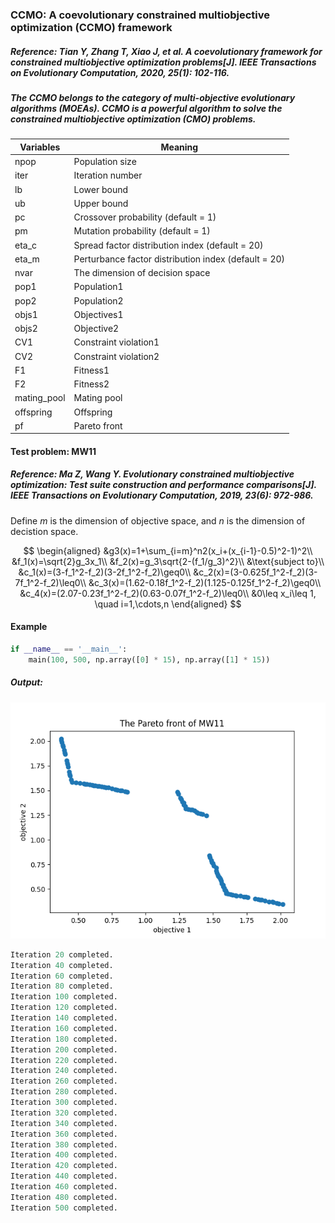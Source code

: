 ### CCMO: A coevolutionary constrained multiobjective optimization (CCMO) framework

##### Reference: Tian Y, Zhang T, Xiao J, et al. A coevolutionary framework for constrained multiobjective optimization problems[J]. IEEE Transactions on Evolutionary Computation, 2020, 25(1): 102-116.

##### The CCMO belongs to the category of multi-objective evolutionary algorithms (MOEAs). CCMO is a powerful algorithm to solve the constrained multiobjective optimization (CMO) problems.

| Variables   | Meaning                                              |
| ----------- | ---------------------------------------------------- |
| npop        | Population size                                      |
| iter        | Iteration number                                     |
| lb          | Lower bound                                          |
| ub          | Upper bound                                          |
| pc          | Crossover probability (default = 1)                  |
| pm          | Mutation probability (default = 1)                   |
| eta_c       | Spread factor distribution index (default = 20)      |
| eta_m       | Perturbance factor distribution index (default = 20) |
| nvar        | The dimension of decision space                      |
| pop1        | Population1                                          |
| pop2        | Population2                                          |
| objs1       | Objectives1                                          |
| objs2       | Objective2                                           |
| CV1         | Constraint violation1                                |
| CV2         | Constraint violation2                                |
| F1          | Fitness1                                             |
| F2          | Fitness2                                             |
| mating_pool | Mating pool                                          |
| offspring   | Offspring                                            |
| pf          | Pareto front                                         |



#### Test problem: MW11

##### Reference: Ma Z, Wang Y. Evolutionary constrained multiobjective optimization: Test suite construction and performance comparisons[J]. IEEE Transactions on Evolutionary Computation, 2019, 23(6): 972-986.

Define $m$ is the dimension of objective space, and $n$ is the dimension of decistion space.



$$
\begin{aligned}
&g3(x)=1+\sum_{i=m}^n2(x_i+(x_{i-1}-0.5)^2-1)^2\\
&f_1(x)=\sqrt{2}g_3x_1\\
&f_2(x)=g_3\sqrt{2-(f_1/g_3)^2}\\
&\text{subject to}\\
&c_1(x)=(3-f_1^2-f_2)(3-2f_1^2-f_2)\geq0\\
&c_2(x)=(3-0.625f_1^2-f_2)(3-7f_1^2-f_2)\leq0\\
&c_3(x)=(1.62-0.18f_1^2-f_2)(1.125-0.125f_1^2-f_2)\geq0\\
&c_4(x)=(2.07-0.23f_1^2-f_2)(0.63-0.07f_1^2-f_2)\leq0\\
&0\leq x_i\leq 1, \quad i=1,\cdots,n
\end{aligned}
$$



#### Example

```python
if __name__ == '__main__':
    main(100, 500, np.array([0] * 15), np.array([1] * 15))
```

##### Output:

![](https://github.com/Xavier-MaYiMing/CCMO/blob/main/Pareto%20front.png)

```python
Iteration 20 completed.
Iteration 40 completed.
Iteration 60 completed.
Iteration 80 completed.
Iteration 100 completed.
Iteration 120 completed.
Iteration 140 completed.
Iteration 160 completed.
Iteration 180 completed.
Iteration 200 completed.
Iteration 220 completed.
Iteration 240 completed.
Iteration 260 completed.
Iteration 280 completed.
Iteration 300 completed.
Iteration 320 completed.
Iteration 340 completed.
Iteration 360 completed.
Iteration 380 completed.
Iteration 400 completed.
Iteration 420 completed.
Iteration 440 completed.
Iteration 460 completed.
Iteration 480 completed.
Iteration 500 completed.
```

